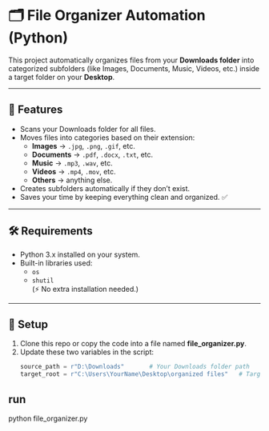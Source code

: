# 🗂️ File Organizer Automation (Python)

This project automatically organizes files from your **Downloads folder** into categorized subfolders (like Images, Documents, Music, Videos, etc.) inside a target folder on your **Desktop**.

---

## 🚀 Features
- Scans your Downloads folder for all files.
- Moves files into categories based on their extension:
  - **Images** → `.jpg`, `.png`, `.gif`, etc.
  - **Documents** → `.pdf`, `.docx`, `.txt`, etc.
  - **Music** → `.mp3`, `.wav`, etc.
  - **Videos** → `.mp4`, `.mov`, etc.
  - **Others** → anything else.
- Creates subfolders automatically if they don’t exist.
- Saves your time by keeping everything clean and organized. ✅

---

## 🛠️ Requirements
- Python 3.x installed on your system.
- Built-in libraries used:
  - `os`
  - `shutil`  
(⚡ No extra installation needed.)

---

## 📂 Setup
1. Clone this repo or copy the code into a file named **file_organizer.py**.
2. Update these two variables in the script:
   ```python
   source_path = r"D:\Downloads"       # Your Downloads folder path
   target_root = r"C:\Users\YourName\Desktop\organized files"   # Target folder on Desktop
## run
python file_organizer.py
